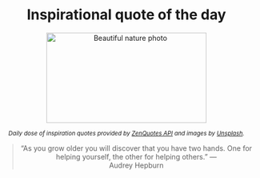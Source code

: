 
<div align="center">

# Inspirational quote of the day

<img src="./data/photo.jpeg" alt="Beautiful nature photo" width="320" height="180">

<sub><i>Daily dose of inspiration quotes provided by [ZenQuotes API](https://zenquotes.io/) and images by [Unsplash](https://unsplash.com/).</i></sub>


<blockquote>&ldquo;As you grow older you will discover that you have two hands. One for helping yourself, the other for helping others.&rdquo; &mdash; <footer>Audrey Hepburn</footer></blockquote>

</div>
